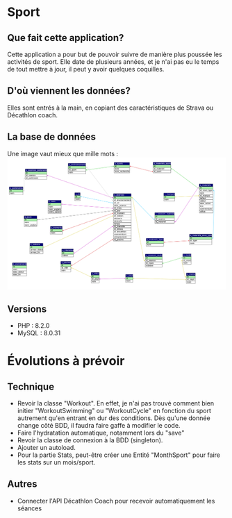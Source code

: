# Sport

## Que fait cette application?
Cette application a pour but de pouvoir suivre de manière plus poussée les activités de sport.
Elle date de plusieurs années, et je n'ai pas eu le temps de tout mettre à jour, il peut y avoir quelques coquilles.

## D'où viennent les données?
Elles sont entrés à la main, en copiant des caractéristiques de Strava ou Décathlon coach.

## La base de données
Une image vaut mieux que mille mots :
![BDD](https://raw.githubusercontent.com/RoroTheShark/sport/main/Sch__ma.svg)

## Versions
 * PHP : 8.2.0
 * MySQL : 8.0.31

# Évolutions à prévoir

## Technique
* Revoir la classe "Workout". En effet, je n'ai pas trouvé comment bien initier "WorkoutSwimming" ou "WorkoutCycle" en fonction du sport autrement qu'en entrant en dur des conditions. Dès qu'une donnée change côté BDD, il faudra faire gaffe à modifier le code.
* Faire l'hydratation automatique, notamment lors du "save"
* Revoir la classe de connexion à la BDD (singleton).
* Ajouter un autoload.
* Pour la partie Stats, peut-être créer une Entité "MonthSport" pour faire les stats sur un mois/sport.

## Autres
* Connecter l'API Décathlon Coach pour recevoir automatiquement les séances
